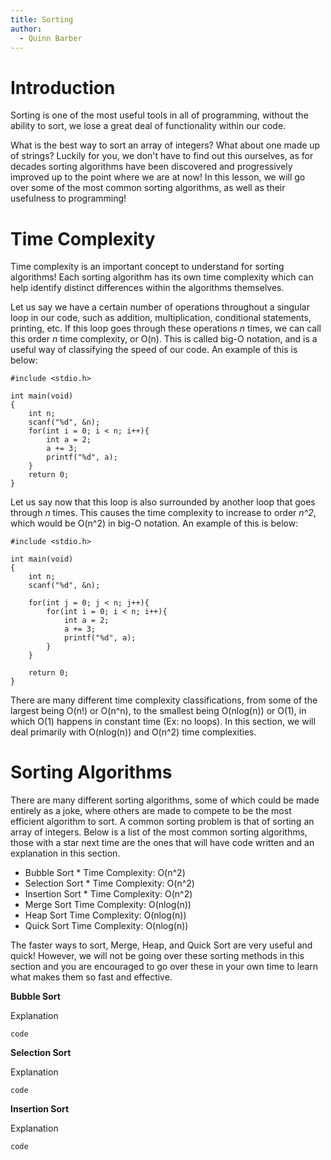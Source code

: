 ```yaml
---
title: Sorting
author:
  - Quinn Barber
---
```


# Introduction

Sorting is one of the most useful tools in all of programming, without the ability to sort, we lose a great deal of functionality within our code.

What is the best way to sort an array of integers? What about one made up of strings? Luckily for you, we don't have to find out this ourselves, as for decades sorting algorithms
have been discovered and progressively improved up to the point where we are at now! In this lesson, we will go over some of the most common sorting algorithms, as well as
their usefulness to programming!

# Time Complexity

Time complexity is an important concept to understand for sorting algorithms! Each sorting algorithm has its own time complexity which can help identify distinct differences within
the algorithms themselves.

Let us say we have a certain number of operations throughout a singular loop in our code, such as addition, multiplication, conditional statements, printing, etc.
If this loop goes through these operations _*n*_ times, we can call this order _*n*_ time complexity, or O(n). This is called big-O notation, and is a useful way of classifying the
speed of our code. An example of this is below:

```
#include <stdio.h>

int main(void)
{
    int n;
    scanf("%d", &n);
    for(int i = 0; i < n; i++){
        int a = 2;
        a += 3;
        printf("%d", a);
    }
    return 0;
}
```

Let us say now that this loop is also surrounded by another loop that goes through _*n*_ times. This causes the time complexity to increase to order _*n^2*_, which would be O(n^2) in big-O notation. An example of this is below:

```
#include <stdio.h>

int main(void)
{
    int n;
    scanf("%d", &n);

    for(int j = 0; j < n; j++){
        for(int i = 0; i < n; i++){
            int a = 2;
            a += 3;
            printf("%d", a);
        }
    }

    return 0;
}
```

There are many different time complexity classifications, from some of the largest being O(n!) or O(n^n), to the smallest being O(nlog(n)) or O(1), in which O(1) happens in constant time (Ex: no loops). In this section, we will deal primarily with O(nlog(n)) and O(n^2) time complexities.

# Sorting Algorithms

There are many different sorting algorithms, some of which could be made entirely as a joke, where others are made to compete to be the most efficient algorithm to sort. A common sorting problem is that of sorting an array of integers. Below is a list of the most common sorting algorithms, those with a star next time are the ones that will have code written and an explanation in this section.

- Bubble Sort \*
  Time Complexity: O(n^2)
- Selection Sort \*
  Time Complexity: O(n^2)
- Insertion Sort \*
  Time Complexity: O(n^2)
- Merge Sort
  Time Complexity: O(nlog(n))
- Heap Sort
  Time Complexity: O(nlog(n))
- Quick Sort
  Time Complexity: O(nlog(n))

The faster ways to sort, Merge, Heap, and Quick Sort are very useful and quick! However, we will not be going over these sorting methods in this section and you are encouraged to go over these in your own time to learn what makes them so fast and effective.

**Bubble Sort**

Explanation

```
code
```

**Selection Sort**

Explanation

```
code
```

**Insertion Sort**

Explanation

```
code
```
